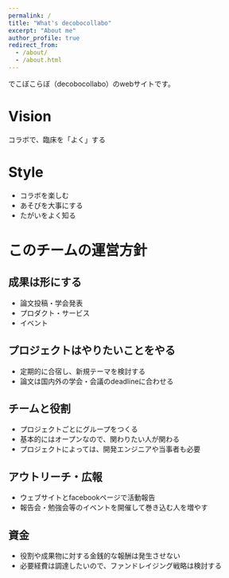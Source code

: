 ```yaml
---
permalink: /
title: "What's decobocollabo"
excerpt: "About me"
author_profile: true
redirect_from: 
  - /about/
  - /about.html
---
```


でこぼこらぼ（decobocollabo）のwebサイトです。

Vision
======
コラボで、臨床を「よく」する

Style
======
* コラボを楽しむ
* あそびを大事にする
* たがいをよく知る

このチームの運営方針
======

成果は形にする
------
* 論文投稿・学会発表
* プロダクト・サービス
* イベント

プロジェクトはやりたいことをやる
------
* 定期的に合宿し、新規テーマを検討する
* 論文は国内外の学会・会議のdeadlineに合わせる

チームと役割
------
* プロジェクトごとにグループをつくる
* 基本的にはオープンなので、関わりたい人が関わる
* プロジェクトによっては、開発エンジニアや当事者も必要

アウトリーチ・広報
------
* ウェブサイトとfacebookページで活動報告
* 報告会・勉強会等のイベントを開催して巻き込む人を増やす

資金
------
* 役割や成果物に対する金銭的な報酬は発生させない
* 必要経費は調達したいので、ファンドレイジング戦略は検討する
